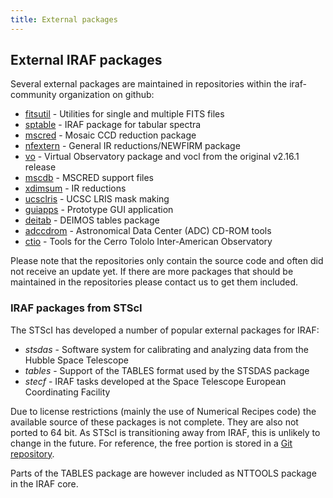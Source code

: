```yaml
---
title: External packages
---
```


## External IRAF packages

Several external packages are maintained in repositories within the
iraf-community organization on github:

* [fitsutil](https://github.com/iraf-community/iraf-fitsutil) -
  Utilities for single and multiple FITS files
* [sptable](https://github.com/iraf-community/iraf-sptable) -
  IRAF package for tabular spectra
* [mscred](https://github.com/iraf-community/iraf-mscred) -
  Mosaic CCD reduction package
* [nfextern](https://github.com/iraf-community/iraf-nfextern) -
  General IR reductions/NEWFIRM package 
* [vo](https://github.com/iraf-community/iraf-vo) -
  Virtual Observatory package and vocl from the original v2.16.1 release
* [mscdb](https://github.com/iraf-community/iraf-mscdb) -
  MSCRED support files
* [xdimsum](https://github.com/iraf-community/iraf-xdimsum) -
  IR reductions
* [ucsclris](https://github.com/iraf-community/iraf-ucsclris) -
  UCSC LRIS mask making
* [guiapps](https://github.com/iraf-community/iraf-guiapps) -
  Prototype GUI application 
* [deitab](https://github.com/iraf-community/iraf-deitab) -
  DEIMOS tables package 
* [adccdrom](https://github.com/iraf-community/iraf-adccdrom) -
  Astronomical Data Center (ADC) CD-ROM tools
* [ctio](https://github.com/iraf-community/iraf-ctio) -
  Tools for the Cerro Tololo Inter-American Observatory

Please note that the repositories only contain the source code and often did
not receive an update yet. If there are more packages that should be
maintained in the repositories please contact us to get them included.

### IRAF packages from STScI

The STScI has developed a number of popular external packages for IRAF:

* *stsdas* - Software system for calibrating and analyzing data from the
  Hubble Space Telescope
* *tables* - Support of the TABLES format used by the STSDAS package
* *stecf* - IRAF tasks developed at the Space Telescope European Coordinating 
  Facility

Due to license restrictions (mainly the use of Numerical Recipes code)
the available source of these packages is not complete. They are also
not ported to 64 bit. As STScI is transitioning away from IRAF, this
is unlikely to change in the future. For reference, the free portion
is stored in a [Git repository](https://github.com/iraf-community/stsdas).

Parts of the TABLES package are however included as NTTOOLS package in
the IRAF core.
